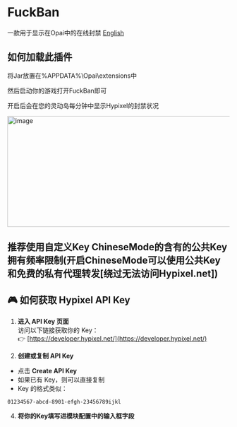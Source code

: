 # FuckBan
一款用于显示在Opai中的在线封禁
[English](./README_us.md)
## 如何加载此插件

将Jar放置在%APPDATA%\Opai\extensions中

然后启动你的游戏打开FuckBan即可

开启后会在您的灵动岛每分钟中显示Hypixel的封禁状况

<img width="1252" height="251" alt="image" src="https://github.com/user-attachments/assets/d2e4a877-2ebe-4405-85e9-83c4da8735e8" />

## 推荐使用自定义Key ChineseMode的含有的公共Key拥有频率限制(开启ChineseMode可以使用公共Key和免费的私有代理转发[绕过无法访问Hypixel.net])

## 🎮 如何获取 Hypixel API Key

1. **进入 API Key 页面**  
   访问以下链接获取你的 Key：  
   👉 [https://developer.hypixel.net/](https://developer.hypixel.net/)

3. **创建或复制 API Key**  
 - 点击 **Create API Key**  
 - 如果已有 Key，则可以直接复制  
 - Key 的格式类似：
 ```text
 01234567-abcd-8901-efgh-23456789ijkl
 ```

4. **将你的Key填写进模块配置中的输入框字段**